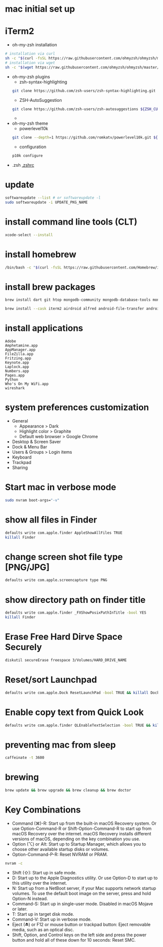 # mac initial set up

# iTerm2
- oh-my-zsh installation
```bash
# installation via curl
sh -c "$(curl -fsSL https://raw.githubusercontent.com/ohmyzsh/ohmyzsh/master/tools/install.sh)"
# installation via wget
sh -c "$(wget https://raw.githubusercontent.com/ohmyzsh/ohmyzsh/master/tools/install.sh -O -)"

```
- oh-my-zsh plugins
  - zsh-syntax-highlighting
  ```zsh
  git clone https://github.com/zsh-users/zsh-syntax-highlighting.git ${ZSH_CUSTOM:-~/.oh-my-zsh/custom}/plugins/zsh-syntax-highlighting
  ```
  - ZSH-AutoSuggestion
  ```zsh
  git clone https://github.com/zsh-users/zsh-autosuggestions ${ZSH_CUSTOM:-~/.oh-my-zsh/custom}/plugins/zsh-autosuggestions
  ```
  - 
- oh-my-zsh theme
  - powerlevel10k
  ```zsh
  git clone --depth=1 https://github.com/romkatv/powerlevel10k.git ${ZSH_CUSTOM:-$HOME/.oh-my-zsh/custom}/themes/powerlevel10k
  ```
    - configuration
  ```zsh
  p10k configure
  ```
- .zsh
  [.zshrc](https://github.com/lanuxos/zshrc.git)

# update
```zsh
softwareupdate --list # or softwareupdate -l
sudo softwareupdate -i UPDATE_PKG_NAME
```

# install command line tools (CLT)
```zsh
xcode-select --install
```

# install homebrew
```zsh
/bin/bash -c "$(curl -fsSL https://raw.githubusercontent.com/Homebrew/install/HEAD/install.sh)"
```

# install brew packages
```zsh
brew install dart git htop mongodb-community mongodb-database-tools mongosh nmap node speedtest-cli thefuck tldr wget youtube-dl zsh
```

```zsh
brew install --cask iterm2 airdroid alfred android-file-transfer android-studio anydesk authy avast-security db-browser-for-sqlite docker droidid firefox google-chrome keepassxc mamp mongodb-compass-isolated-edition mysqlworkbench postman rectangle sequel-pro spectacle sublime-text teamviewer the-unarchiver thonny transmission unified-remote vlc virtualbox visual-studio-code wechat whatsapp foobar2000
```

# install applications
```
Adobe
Amphetamine.app
AppManager.app
FileZilla.app
Fritzing.app
Keynote.app
Laplock.app
Numbers.app
Pages.app
Python
Who's On My WiFi.app
wireshark
```

# system preferences customization
- General
  - Appearance > Dark
  - Highlight color > Graphite
  - Default web browser > Google Chrome
- Desktop & Screen Saver
- Dock & Menu Bar
- Users & Groups > Login items
- Keyboard
- Trackpad
- Sharing

# Start mac in verbose mode
```zsh
sudo nvram boot-args="-v"
```

# show all files in Finder
```zsh
defaults write com.apple.finder AppleShowAllFiles TRUE
killall Finder
```

# change screen shot file type [PNG/JPG]
```zsh
defaults write com.apple.screencapture type PNG
```

# show directory path on finder title
```zsh
defaults write com.apple.finder _FXShowPosixPathInTitle -bool YES
killall Finder
```

# Erase Free Hard Dirve Space Securely
```zsh
diskutil secureErase freespace 3/Volumes/HARD_DRIVE_NAME
```

# Reset/sort Launchpad
```zsh
defaults write com.apple.Dock ResetLaunchPad -bool TRUE && killall Dock
```

# Enable copy text from Quick Look
```zsh
defaults write com.apple.finder QLEnableTextSelection -bool TRUE && killall Finder
```

# preventing mac from sleep
```zsh
caffeinate -t 3600
```

# brewing
```zsh
brew update && brew upgrade && brew cleanup && brew doctor
```

# Key Combinations
- Command (⌘)-R: Start up from the built-in macOS Recovery system. Or use Option-Command-R or Shift-Option-Command-R to start up from macOS Recovery over the internet. macOS Recovery installs different versions of macOS, depending on the key combination you use.
- Option (⌥) or Alt: Start up to Startup Manager, which allows you to choose other available startup disks or volumes.
- Option-Command-P-R: Reset NVRAM or PRAM.
```bash
nvram -c
```
- Shift (⇧): Start up in safe mode.
- D: Start up to the Apple Diagnostics utility. Or use Option-D to start up to this utility over the internet.
- N: Start up from a NetBoot server, if your Mac supports network startup volumes. To use the default boot image on the server, press and hold Option-N instead.
- Command-S: Start up in single-user mode. Disabled in macOS Mojave or later.
- T: Start up in target disk mode.
- Command-V: Start up in verbose mode.
- Eject (⏏) or F12 or mouse button or trackpad button: Eject removable media, such as an optical disc.
- Shift, Option, and Control keys on the left side and press the power button and hold all of these down for 10 seconds: Reset SMC.
